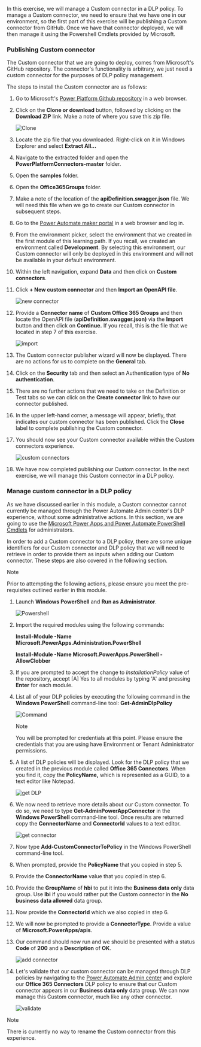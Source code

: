 In this exercise, we will manage a Custom connector in a DLP
policy. To manage a Custom connector, we need to ensure that we have one
in our environment, so the first part of this exercise will be
publishing a Custom connector from GitHub. Once we have that connector
deployed, we will then manage it using the Powershell Cmdlets provided
by Microsoft.

### Publishing Custom connector

The Custom connector that we are going to deploy, comes from Microsoft's
GitHub repository. The connector's functionality is arbitrary, we just
need a custom connector for the purposes of DLP policy management.

The steps to install the Custom connector are as follows:

1.  Go to Microsoft's [Power Platform Github repository](https://github.com/microsoft/PowerPlatformConnectors/?azure-portal=true) in a web browser.

2.  Click on the **Clone or download** button, followed by clicking on the **Download ZIP** link. Make a note of where you save this zip file.

    ![Clone](../media/8-clone.png)

3.  Locate the zip file that you downloaded. Right-click on it in Windows Explorer and select **Extract All...**

4.  Navigate to the extracted folder and open the **PowerPlatformConnectors-master** folder.

5.  Open the **samples** folder.

6.  Open the **Office365Groups** folder.

7.  Make a note of the location of the **apiDefinition.swagger.json** file. We will need this file when we go to create our Custom connector in subsequent steps.

8.  Go to the [Power Automate maker portal](https://flow.microsoft.com/?azure-portal=true) in a web browser and log in.

9.  From the environment picker, select the environment that we created in the first module of this learning path. If you recall, we created an environment called **Development**. By selecting this environment, our Custom connector will only be deployed in this environment and will not be available in your default environment.

10. Within the left navigation, expand **Data** and then click on **Custom connectors**.

11. Click **+ New custom connector** and then **Import an OpenAPI file**.

    ![new connector](../media/9-new-connector.png)

12. Provide a **Connector name** of **Custom Office 365 Groups** and then locate the OpenAPI file (**apiDefinition.swagger.json)** via the **Import** button and then click on **Continue.** If you recall, this is the file that we located in step 7 of this exercise.

    ![import](../media/10-import.png)

13. The Custom connector publisher wizard will now be displayed. There are no actions for us to complete on the **General** tab.

14. Click on the **Security** tab and then select an Authentication type of **No authentication**.

15. There are no further actions that we need to take on the Definition or Test tabs so we can click on the **Create connector** link to have our connector published.

16. In the upper left-hand corner, a message will appear, briefly, that indicates our custom connector has been published. Click the **Close** label to complete publishing the Custom connector.

17. You should now see your Custom connector available within the Custom connectors experience.

    ![custom connectors](../media/11-custom-connectors.png)

18. We have now completed publishing our Custom connector. In the next exercise, we will manage this Custom connector in a DLP policy.

### Manage custom connector in a DLP policy

As we have discussed earlier in this module, a Custom connector cannot currently be managed through the Power Automate Admin center's DLP experience, without some administrative actions. In this section, we are going to use the [Microsoft Power Apps and Power Automate PowerShell Cmdlets](https://docs.microsoft.com/power-platform/admin/powerapps-powershell/?azure-portal=true) for administrators.

In order to add a Custom connector to a DLP policy, there are some
unique identifiers for our Custom connector and DLP policy that we will
need to retrieve in order to provide them as inputs when adding our
Custom connector. These steps are also covered in the following section.

> [!NOTE]
> Prior to attempting the following actions, please ensure you meet the pre-requisites outlined earlier in this module.

1.  Launch **Windows PowerShell** and **Run as Administrator**.

    ![Powershell](../media/12-powershell.png)

2.  Import the required modules using the following commands:

    **Install-Module -Name Microsoft.PowerApps.Administration.PowerShell**

    **Install-Module -Name Microsoft.PowerApps.PowerShell -AllowClobber**

3.  If you are prompted to accept the change to *InstallationPolicy* value of the repository, accept [A] Yes to all modules by typing 'A' and pressing **Enter** for each module.

4.  List all of your DLP policies by executing the following command in the **Windows PowerShell** command-line tool: **Get-AdminDlpPolicy**

    ![Command](../media/12a-command.png)

	> [!NOTE]
	> You will be prompted for credentials at this point. Please ensure the credentials that you are using have Environment or Tenant Administrator permissions.

5.  A list of DLP policies will be displayed. Look for the DLP policy that we created in the previous module called **Office 365 Connectors**. When you find it, copy the **PolicyName,** which is represented as a GUID, to a text editor like Notepad.

    ![get DLP](../media/13-get-dlp.png)

6.  We now need to retrieve more details about our Custom connector. To do so, we need to type **Get-AdminPowerAppConnector** in the **Windows PowerShell** command-line tool. Once results are 
returned copy the **ConnectorName** and **ConnectorId** values to a text editor.

    ![get connector](../media/14-get-connector.png)

7.  Now type **Add-CustomConnectorToPolicy** in the Windows PowerShell command-line tool.

8.  When prompted, provide the **PolicyName** that you copied in step 5.

9.  Provide the **ConnectorName** value that you copied in step 6.

10. Provide the **GroupName** of **hbi** to put it into the **Business data only** data group. Use **lbi** if you would rather put the Custom connector in the **No business data allowed** data group.

11. Now provide the **ConnectorId** which we also copied in step 6.

12. We will now be prompted to provide a **ConnectorType**. Provide a value of **Microsoft.PowerApps/apis**.

13. Our command should now run and we should be presented with a status **Code** of **200** and a **Description** of **OK**.

    ![add connector](../media/15-add-connector.png)

14. Let's validate that our custom connector can be managed through DLP policies by navigating to the [Power Automate Admin center](https://admin.flow.microsoft.com/apiPolicies/?azure-portal=true) and explore our **Office 365 Connectors** DLP policy to ensure that our Custom connector appears in our **Business data only** data group. We can now manage this Custom connector, much like any other connector.

	![validate](../media/16-validate.png)

> [!NOTE]
> There is currently no way to rename the Custom connector from this experience.
